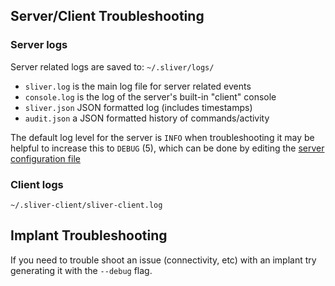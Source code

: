 ## Server/Client Troubleshooting 

### Server logs

Server related logs are saved to: `~/.sliver/logs/`
* `sliver.log` is the main log file for server related events
* `console.log` is the log of the server's built-in "client" console
* `sliver.json` JSON formatted log (includes timestamps)
* `audit.json` a JSON formatted history of commands/activity

The default log level for the server is `INFO` when troubleshooting it may be helpful to increase this to `DEBUG` (5), which can be done by editing the [server configuration file](https://github.com/BishopFox/sliver/wiki/Configuration-Files)

### Client logs

`~/.sliver-client/sliver-client.log`

## Implant Troubleshooting

If you need to trouble shoot an issue (connectivity, etc) with an implant try generating it with the `--debug` flag.